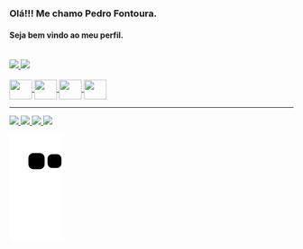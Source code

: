 ### Olá!!! Me chamo Pedro Fontoura.
#### Seja bem vindo ao meu perfil.

<br>

<div>
  <a href="https://github.com/pedrohsfontoura">
  <img height="180em" src="https://github-readme-stats.vercel.app/api?username=pedrohsfontoura&show_icons=true&theme=radical&include_all_commits=true&count_private=true"/>
  <img height="180em" src="https://github-readme-stats.vercel.app/api/top-langs/?username=pedrohsfontoura&layout=compact&langs_count=7&theme=radical"/>
</div>
  
<div><br>
  <img align="center" height="35" width="40" src="https://cdn.jsdelivr.net/gh/devicons/devicon/icons/html5/html5-original.svg">
  <img align="center" height="35" width="40" src="https://cdn.jsdelivr.net/gh/devicons/devicon/icons/css3/css3-original.svg">
  <img align="center" height="35" width="40" src="https://cdn.jsdelivr.net/gh/devicons/devicon/icons/javascript/javascript-original.svg">
  <img align="center" height="35" width="40" src="https://cdn.jsdelivr.net/gh/devicons/devicon/icons/sass/sass-original.svg">
</div>

  ---
  
<div>
  <a href="#">
    <img src="https://img.shields.io/badge/Discord-7289DA?style=for-the-badge&logo=discord&logoColor=white">
  </a>
  <a href="#">
    <img src="https://img.shields.io/badge/Instagram-E4405F?style=for-the-badge&logo=instagram&logoColor=white">
  </a>  
  <a href="#">
    <img src="https://img.shields.io/badge/codepen-23407953?style=for-the-badge&logo=codepen&logoColor=white">
  </a>  
  <a href="#">
    <img src="https://img.shields.io/badge/Gmail-D14836?style=for-the-badge&logo=gmail&logoColor=white">
  </a>
  
  ![Snake animation](https://github.com/pedrohsfontoura/pedrohsfontoura/blob/output/github-contribution-grid-snake.svg)
</div>
